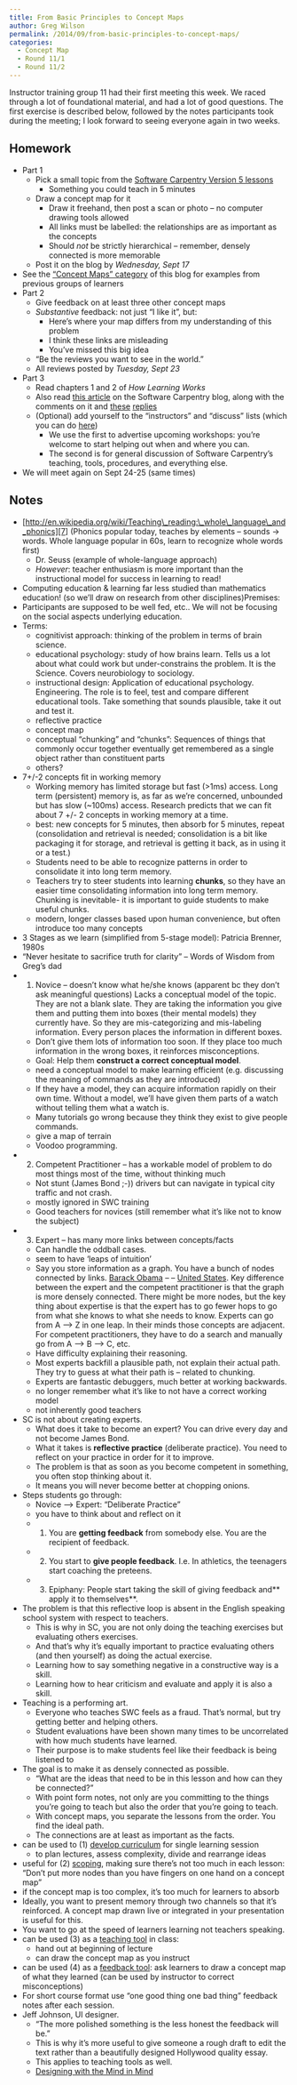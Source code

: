 ```yaml
---
title: From Basic Principles to Concept Maps
author: Greg Wilson
permalink: /2014/09/from-basic-principles-to-concept-maps/
categories:
  - Concept Map
  - Round 11/1
  - Round 11/2
---
```

Instructor training group 11 had their first meeting this week. We raced through a lot of foundational material, and had a lot of good questions. The first exercise is described below, followed by the notes participants took during the meeting; I look forward to seeing everyone again in two weeks.

## Homework

*   Part 1 
    *   Pick a small topic from the [Software Carpentry Version 5 lessons][1] 
        *   Something you could teach in 5 minutes
    *   Draw a concept map for it 
        *   Draw it freehand, then post a scan or photo &#8211; no computer drawing tools allowed
        *   All links must be labelled: the relationships are as important as the concepts
        *   Should *not* be strictly hierarchical &#8211; remember, densely connected is more memorable
    *   Post it on the blog by *Wednesday, Sept 17*
*   See the [&#8220;Concept Maps&#8221; category][2] of this blog for examples from previous groups of learners
*   Part 2 
    *   Give feedback on at least three other concept maps
    *   *Substantive* feedback: not just &#8220;I like it&#8221;, but: 
        *   Here&#8217;s where your map differs from my understanding of this problem
        *   I think these links are misleading
        *   You&#8217;ve missed this big idea
    *   &#8220;Be the reviews you want to see in the world.&#8221;
    *   All reviews posted by *Tuesday, Sept 23*
*   Part 3 
    *   Read chapters 1 and 2 of *How Learning Works*
    *   Also read [this article][3] on the Software Carpentry blog, along with the comments on it and [these][4] [replies][5]
    *   (Optional) add yourself to the &#8220;instructors&#8221; and &#8220;discuss&#8221; lists (which you can do [here][6]) 
        *   We use the first to advertise upcoming workshops: you&#8217;re welcome to start helping out when and where you can.
        *   The second is for general discussion of Software Carpentry&#8217;s teaching, tools, procedures, and everything else.
*   We will meet again on Sept 24-25 (same times)

## Notes

*   [http://en.wikipedia.org/wiki/Teaching\_reading:\_whole\_language\_and_phonics][7] (Phonics popular today, teaches by elements &#8211; sounds -> words. Whole language popular in 60s, learn to recognize whole words first) 
    *   Dr. Seuss (example of whole-language approach)
    *   *However*: teacher enthusiasm is more important than the instructional model for success in learning to read!
*   Computing education & learning far less studied than mathematics education! (so we&#8217;ll draw on research from other disciplines)Premises:
*   Participants are supposed to be well fed, etc.. We will not be focusing on the social aspects underlying education.
*   Terms: 
    *   cognitivist approach: thinking of the problem in terms of brain science.
    *   educational psychology: study of how brains learn. Tells us a lot about what could work but under-constrains the problem. It is the Science. Covers neurobiology to sociology.
    *   instructional design: Application of educational psychology. Engineering. The role is to feel, test and compare different educational tools. Take something that sounds plausible, take it out and test it.
    *   reflective practice
    *   concept map
    *   conceptual &#8220;chunking&#8221; and &#8220;chunks&#8221;: Sequences of things that commonly occur together eventually get remembered as a single object rather than constituent parts
    *   others?
*   7+/-2 concepts fit in working memory 
    *   Working memory has limited storage but fast (>1ms) access. Long term (persistent) memory is, as far as we&#8217;re concerned, unbounded but has slow (~100ms) access. Research predicts that we can fit about 7 +/- 2 concepts in working memory at a time.
    *   best: new concepts for 5 minutes, then absorb for 5 minutes, repeat (consolidation and retrieval is needed; consolidation is a bit like packaging it for storage, and retrieval is getting it back, as in using it or a test.)
    *   Students need to be able to recognize patterns in order to consolidate it into long term memory.
    *   Teachers try to steer students into learning **chunks**, so they have an easier time consolidating information into long term memory. Chunking is inevitable- it is important to guide students to make useful chunks.
    *   modern, longer classes based upon human convenience, but often introduce too many concepts
*   3 Stages as we learn (simplified from 5-stage model): Patricia Brenner, 1980s
*   &#8220;Never hesitate to sacrifice truth for clarity&#8221; &#8211; Words of Wisdom from Greg&#8217;s dad
*   1. Novice &#8211; doesn&#8217;t know what he/she knows (apparent bc they don&#8217;t ask meaningful questions) Lacks a conceptual model of the topic. They are not a blank slate. They are taking the information you give them and putting them into boxes (their mental models) they currently have. So they are mis-categorizing and mis-labeling information. Every person places the information in different boxes. 
    *   Don&#8217;t give them lots of information too soon. If they place too much information in the wrong boxes, it reinforces misconceptions.
    *   Goal: Help them **construct a correct conceptual model**.
    *   need a conceptual model to make learning efficient (e.g. discussing the meaning of commands as they are introduced)
    *   If they have a model, they can acquire information rapidly on their own time. Without a model, we&#8217;ll have given them parts of a watch without telling them what a watch is.
    *   Many tutorials go wrong because they think they exist to give people commands.
    *   give a map of terrain
    *   Voodoo programming.
*   2. Competent Practitioner &#8211; has a workable model of problem to do most things most of the time, without thinking much 
    *   Not stunt (James Bond ;-)) drivers but can navigate in typical city traffic and not crash.
    *   mostly ignored in SWC training
    *   Good teachers for novices (still remember what it&#8217;s like not to know the subject)
*   3. Expert &#8211; has many more links between concepts/facts 
    *   Can handle the oddball cases.
    *   seem to have &#8216;leaps of intuition&#8217;
    *   Say you store information as a graph. You have a bunch of nodes connected by links. <span style="text-decoration: underline;">Barack Obama</span> &#8211; <is the president of the> &#8211; <span style="text-decoration: underline;">United States</span>. Key difference between the expert and the competent practitioner is that the graph is more densely connected. There might be more nodes, but the key thing about expertise is that the expert has to go fewer hops to go from what she knows to what she needs to know. Experts can go from A &#8211;> Z in one leap. In their minds those concepts are adjacent. For competent practitioners, they have to do a search and manually go from A &#8211;> B &#8211;> C, etc.
    *   Have difficulty explaining their reasoning.
    *   Most experts backfill a plausible path, not explain their actual path. They try to guess at what their path is &#8211; related to chunking.
    *   Experts are fantastic debuggers, much better at working backwards.
    *   no longer remember what it&#8217;s like to not have a correct working model
    *   not inherently good teachers
*   SC is not about creating experts. 
    *   What does it take to become an expert? You can drive every day and not become James Bond.
    *   What it takes is **reflective practice** (deliberate practice). You need to reflect on your practice in order for it to improve.
    *   The problem is that as soon as you become competent in something, you often stop thinking about it.
    *   It means you will never become better at chopping onions.
*   Steps students go through: 
    *   Novice &#8211;> Expert: &#8220;Deliberate Practice&#8221;
    *   you have to think about and reflect on it
    *   1. You are **getting feedback** from somebody else. You are the recipient of feedback.
    *   2. You start to **give people feedback**. I.e. In athletics, the teenagers start coaching the preteens.
    *   3. Epiphany: People start taking the skill of giving feedback and** apply it to themselves**.
*   The problem is that this reflective loop is absent in the English speaking school system with respect to teachers. 
    *   This is why in SC, you are not only doing the teaching exercises but evaluating others exercises.
    *   And that&#8217;s why it&#8217;s equally important to practice evaluating others (and then yourself) as doing the actual exercise.
    *   Learning how to say something negative in a constructive way is a skill.
    *   Learning how to hear criticism and evaluate and apply it is also a skill.
*   Teaching is a performing art. 
    *   Everyone who teaches SWC feels as a fraud. That&#8217;s normal, but try getting better and helping others.
    *   Student evaluations have been shown many times to be uncorrelated with how much students have learned.
    *   Their purpose is to make students feel like their feedback is being listened to
*   The goal is to make it as densely connected as possible. 
    *   &#8220;What are the ideas that need to be in this lesson and how can they be connected?&#8221;
    *   With point form notes, not only are you committing to the things you&#8217;re going to teach but also the order that you&#8217;re going to teach.
    *   With concept maps, you separate the lessons from the order. You find the ideal path.
    *   The connections are at least as important as the facts.
*   can be used to (1) <span style="text-decoration: underline;">develop curriculum</span> for single learning session 
    *   to plan lectures, assess complexity, divide and rearrange ideas
*   useful for (2) <span style="text-decoration: underline;">scoping</span>, making sure there&#8217;s not too much in each lesson: &#8220;Don&#8217;t put more nodes than you have fingers on one hand on a concept map&#8221;
*   if the concept map is too complex, it&#8217;s too much for learners to absorb
*   Ideally, you want to present memory through two channels so that it&#8217;s reinforced. A concept map drawn live or integrated in your presentation is useful for this.
*   You want to go at the speed of learners learning not teachers speaking.
*   can be used (3) as a <span style="text-decoration: underline;">teaching tool</span> in class: 
    *   hand out at beginning of lecture
    *   can draw the concept map as you instruct
*   can be used (4) as a <span style="text-decoration: underline;">feedback tool</span>: ask learners to draw a concept map of what they learned (can be used by instructor to correct misconceptions)
*   For short course format use &#8220;one good thing one bad thing&#8221; feedback notes after each session.
*   Jeff Johnson, UI designer. 
    *   &#8220;The more polished something is the less honest the feedback will be.&#8221;
    *   This is why it&#8217;s more useful to give someone a rough draft to edit the text rather than a beautifully designed Hollywood quality essay.
    *   This applies to teaching tools as well.
    *   [Designing with the Mind in Mind][8]

 [1]: http://software-carpentry.org/lessons.html
 [2]: http://teaching.software-carpentry.org/category/concept-map/
 [3]: http://software-carpentry.org/blog/2014/09/building-better-teachers.html
 [4]: http://software-carpentry.org/blog/2014/09/more-thoughts-on-better-teachers.html
 [5]: http://software-carpentry.org/blog/2014/09/further-thoughts-on-better-teachers.html
 [6]: http://software-carpentry.org/pages/join.html
 [7]: http://en.wikipedia.org/wiki/Teaching_reading:_whole_language_and_phonics
 [8]: http://www.amazon.com/Designing-Mind-Second-Understanding-Guidelines/dp/0124079148/
